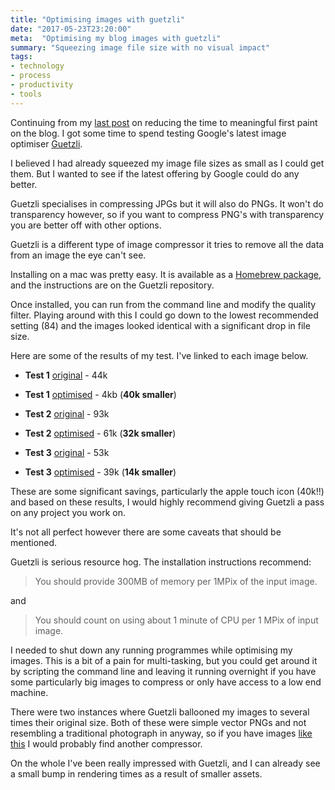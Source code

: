 ```yaml
---
title: "Optimising images with guetzli"
date: "2017-05-23T23:20:00"
meta:  "Optimising my blog images with guetzli"
summary: "Squeezing image file size with no visual impact"
tags:
- technology
- process
- productivity
- tools
---
```


Continuing from my [last post](/blog/jekyll-blog-speed) on reducing the time to meaningful first paint on the blog. I got some time to spend testing Google's latest image optimiser [Guetzli](https://github.com/google/guetzli).

I believed I had already squeezed my image file sizes as small as I could get them. But I wanted to see if the latest offering by Google could do any better.

Guetzli specialises in compressing JPGs but it will also do PNGs. It won't do transparency however, so if you want to compress PNG's with transparency you are better off with other options.

Guetzli is a different type of image compressor it tries to remove all the data from an image the eye can't see.

Installing on a mac was pretty easy. It is available as a [Homebrew package](https://brew.sh/), and the instructions are on the Guetzli repository.

Once installed, you can run from the command line and modify the quality filter. Playing around with this I could go down to the lowest recommended setting (84) and the images looked identical with a significant drop in file size.

Here are some of the results of my test. I've linked to each image below.

- **Test 1** [original](/images/blog/2017-05-23/apple-touch-icon-152x152-precomposed-original.png) - 44k
- **Test 1** [optimised](/images/apple-touch-icon-152x152-precomposed.png) - 4kb (**40k smaller**)

- **Test 2** [original](/images/blog/2017-05-23/blueprint-original.jpg) - 93k
- **Test 2** [optimised](/images/blog/2013-11-11/blueprint.jpg) - 61k (**32k smaller**)

- **Test 3** [original](/images/blog/2017-05-23/pils-original.jpg) - 53k
- **Test 3** [optimised](/images/blog/2013-11-19/pils.jpg) - 39k (**14k smaller**)

These are some significant savings, particularly the apple touch icon (40k!!) and based on these results, I would highly recommend giving Guetzli a pass on any project you work on.

It's not all perfect however there are some caveats that should be mentioned.

Guetzli is serious resource hog. The installation instructions recommend:

> You should provide 300MB of memory per 1MPix of the input image.

and

> You should count on using about 1 minute of CPU per 1 MPix of input image.

I needed to shut down any running programmes while optimising my images. This is a bit of a pain for multi-tasking, but you could get around it by scripting the command line and leaving it running overnight if you have some particularly big images to compress or only have access to a low end machine.

There were two instances where Guetzli ballooned my images to several times their original size. Both of these were simple vector PNGs and not resembling a traditional photograph in anyway, so if you have images [like this](/images/blog/2017-01-03/govuk-stats-apr-2013-jan-2017.png) I would probably find another compressor.

On the whole I've been really impressed with Guetzli, and I can already see a small bump in rendering times as a result of smaller assets.
